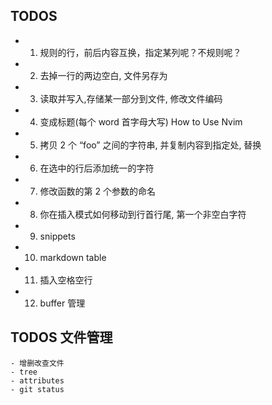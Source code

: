 ## TODOS

- 1. 规则的行，前后内容互换，指定某列呢？不规则呢？
- 2. 去掉一行的两边空白, 文件另存为
- 3. 读取并写入,存储某一部分到文件, 修改文件编码
- 4. 变成标题(每个 word 首字母大写) How to Use Nvim
- 5. 拷贝 2 个 “foo” 之间的字符串, 并复制内容到指定处, 替换
- 6. 在选中的行后添加统一的字符
- 7. 修改函数的第 2 个参数的命名
- 8. 你在插入模式如何移动到行首行尾, 第一个非空白字符
- 9. snippets
- 10. markdown table
- 11. 插入空格空行
- 12. buffer 管理

## TODOS 文件管理

    - 增删改查文件
    - tree
    - attributes
    - git status
